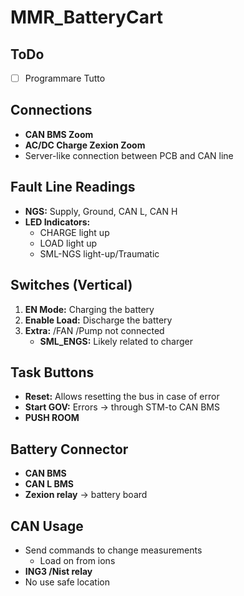 # MMR_BatteryCart

## ToDo
- [ ] Programmare Tutto


## Connections  
- **CAN BMS Zoom**  
- **AC/DC Charge Zexion Zoom**  
- Server-like connection between PCB and CAN line  

## Fault Line Readings  
- **NGS:** Supply, Ground, CAN L, CAN H  
- **LED Indicators:**  
  - CHARGE light up  
  - LOAD light up  
  - SML-NGS light-up/Traumatic  

## Switches (Vertical)  
1. **EN Mode:** Charging the battery  
2. **Enable Load:** Discharge the battery  
3. **Extra:** /FAN /Pump not connected  
   - **SML_ENGS:** Likely related to charger  

## Task Buttons  
- **Reset:** Allows resetting the bus in case of error  
- **Start GOV:** Errors → through STM-to CAN BMS  
- **PUSH ROOM**  

## Battery Connector  
- **CAN BMS**  
- **CAN L BMS**  
- **Zexion relay** → battery board  

## CAN Usage  
- Send commands to change measurements  
  - Load on from ions  
- **ING3 /Nist relay**  
- No use safe location  